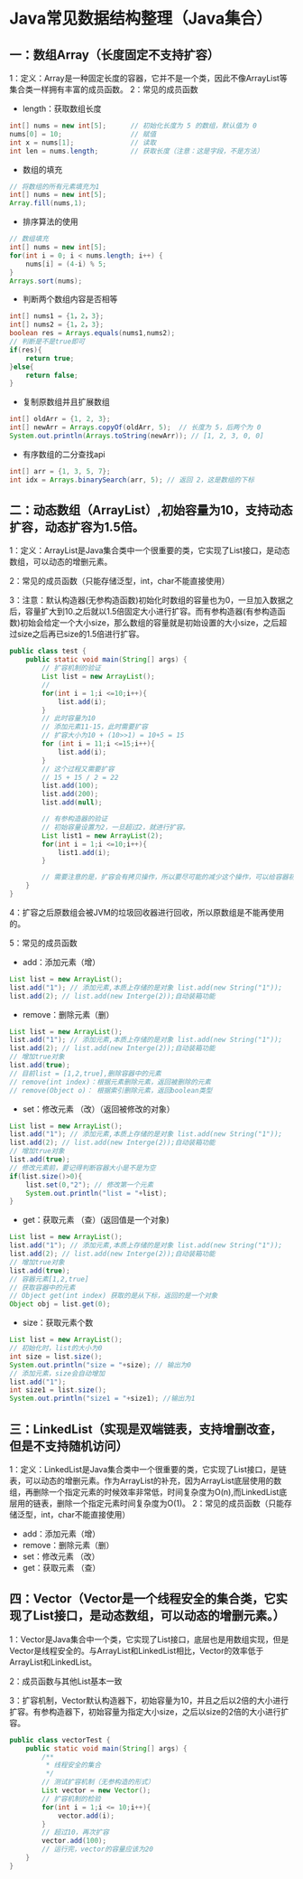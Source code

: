 # Java常见数据结构整理（Java集合）
## 一：数组Array（长度固定不支持扩容）
1：定义：Array是一种固定长度的容器，它并不是一个类，因此不像ArrayList等集合类一样拥有丰富的成员函数。
2：常见的成员函数
- length：获取数组长度
```java
int[] nums = new int[5];      // 初始化长度为 5 的数组，默认值为 0
nums[0] = 10;                 // 赋值
int x = nums[1];              // 读取
int len = nums.length;        // 获取长度（注意：这是字段，不是方法）
```

- 数组的填充
```java
// 将数组的所有元素填充为1
int[] nums = new int[5];
Array.fill(nums,1);
```

- 排序算法的使用
```java
// 数组填充
int[] nums = new int[5];
for(int i = 0; i < nums.length; i++) {
    nums[i] = (4-i) % 5;
}
Arrays.sort(nums);
```

- 判断两个数组内容是否相等
```java
int[] nums1 = {1，2，3};
int[] nums2 = {1，2，3};
boolean res = Arrays.equals(nums1,nums2);
// 判断是不是true即可
if(res){
    return true;
}else{
    return false;
}
```

- 复制原数组并且扩展数组
```java
int[] oldArr = {1, 2, 3};
int[] newArr = Arrays.copyOf(oldArr, 5);  // 长度为 5，后两个为 0
System.out.println(Arrays.toString(newArr)); // [1, 2, 3, 0, 0]
```

- 有序数组的二分查找api
```java
int[] arr = {1, 3, 5, 7};
int idx = Arrays.binarySearch(arr, 5); // 返回 2，这是数组的下标
```
## 二：动态数组（ArrayList）,初始容量为10，支持动态扩容，动态扩容为1.5倍。
1：定义：ArrayList是Java集合类中一个很重要的类，它实现了List接口，是动态数组，可以动态的增删元素。

2：常见的成员函数（只能存储泛型，int，char不能直接使用）

3：注意：默认构造器(无参构造函数)初始化时数组的容量也为0，一旦加入数据之后，容量扩大到10.之后就以1.5倍固定大小进行扩容。而有参构造器(有参构造函数)初始会给定一个大小size，那么数组的容量就是初始设置的大小size，之后超过size之后再已size的1.5倍进行扩容。
```Java
public class test {
    public static void main(String[] args) {
        // 扩容机制的验证
        List list = new ArrayList();
        //
        for(int i = 1;i <=10;i++){
            list.add(i);
        }
        // 此时容量为10
        // 添加元素11-15，此时需要扩容
        // 扩容大小为10 + (10>>1) = 10+5 = 15
        for (int i = 11;i <=15;i++){
            list.add(i);
        }
        // 这个过程又需要扩容
        // 15 + 15 / 2 = 22
        list.add(100);
        list.add(200);
        list.add(null);

        // 有参构造器的验证
        // 初始容量设置为2，一旦超过2，就进行扩容。
        List list1 = new ArrayList(2);
        for(int i = 1;i <=10;i++){
            list1.add(i);
        }

        // 需要注意的是，扩容会有拷贝操作，所以要尽可能的减少这个操作，可以给容器初始化一个合适的容量，这样就可以减少扩容的次数，从而提升系统的性能。
    }
}
```

4：扩容之后原数组会被JVM的垃圾回收器进行回收，所以原数组是不能再使用的。

5：常见的成员函数
- add：添加元素（增）
``` java
List list = new ArrayList();
list.add("1"); // 添加元素,本质上存储的是对象 list.add(new String("1"));
list.add(2); // list.add(new Interge(2));自动装箱功能
```
- remove：删除元素（删）
``` java
List list = new ArrayList();
list.add("1"); // 添加元素,本质上存储的是对象 list.add(new String("1"));
list.add(2); // list.add(new Interge(2));自动装箱功能
// 增加true对象
list.add(true); 
// 目前list = [1,2,true],删除容器中的元素
// remove(int index)：根据元素删除元素，返回被删除的元素
// remove(Object o)： 根据索引删除元素，返回boolean类型
``` 
- set：修改元素 （改）（返回被修改的对象）
``` java
List list = new ArrayList();
list.add("1"); // 添加元素,本质上存储的是对象 list.add(new String("1"));
list.add(2); // list.add(new Interge(2));自动装箱功能
// 增加true对象
list.add(true);
// 修改元素前，要记得判断容器大小是不是为空 
if(list.size()>0){
    list.set(0,"2"); // 修改第一个元素
    System.out.println("list = "+list);
}
``` 
- get：获取元素 （查）(返回值是一个对象)
``` java
List list = new ArrayList();
list.add("1"); // 添加元素,本质上存储的是对象 list.add(new String("1"));
list.add(2); // list.add(new Interge(2));自动装箱功能
// 增加true对象
list.add(true);
// 容器元素[1,2,true]
// 获取容器中的元素
// Object get(int index) 获取的是从下标，返回的是一个对象
Object obj = list.get(0); 
``` 

-  size：获取元素个数
``` java
List list = new ArrayList();
// 初始化时，list的大小为0
int size = list.size();
System.out.println("size = "+size); // 输出为0
// 添加元素，size会自动增加
list.add("1");
int size1 = list.size();
System.out.println("size1 = "+size1); //输出为1
```

## 三：LinkedList（实现是双端链表，支持增删改查，但是不支持随机访问）
1：定义：LinkedList是Java集合类中一个很重要的类，它实现了List接口，是链表，可以动态的增删元素。作为ArrayList的补充，因为ArrayList底层使用的数组，再删除一个指定元素的时候效率非常低，时间复杂度为O(n),而LinkedList底层用的链表，删除一个指定元素时间复杂度为O(1)。
2：常见的成员函数（只能存储泛型，int，char不能直接使用）
- add：添加元素（增）
- remove：删除元素（删）
- set：修改元素 （改）
- get：获取元素 （查）

## 四：Vector（Vector是一个线程安全的集合类，它实现了List接口，是动态数组，可以动态的增删元素。）
1：Vector是Java集合中一个类，它实现了List接口，底层也是用数组实现，但是Vector是线程安全的。与ArrayList和LinkedList相比，Vector的效率低于ArrayList和LinkedList。

2：成员函数与其他List基本一致

3：扩容机制，Vector默认构造器下，初始容量为10，并且之后以2倍的大小进行扩容。有参构造器下，初始容量为指定大小size，之后以size的2倍的大小进行扩容。
```Java
public class vectorTest {
    public static void main(String[] args) {
        /**
         * 线程安全的集合
         */
        // 测试扩容机制（无参构造的形式）
        List vector = new Vector();
        // 扩容机制的检验
        for(int i = 1;i <= 10;i++){
            vector.add(i);
        }
        // 超过10，再次扩容
        vector.add(100);
        // 运行完，vector的容量应该为20
    }
}
```
